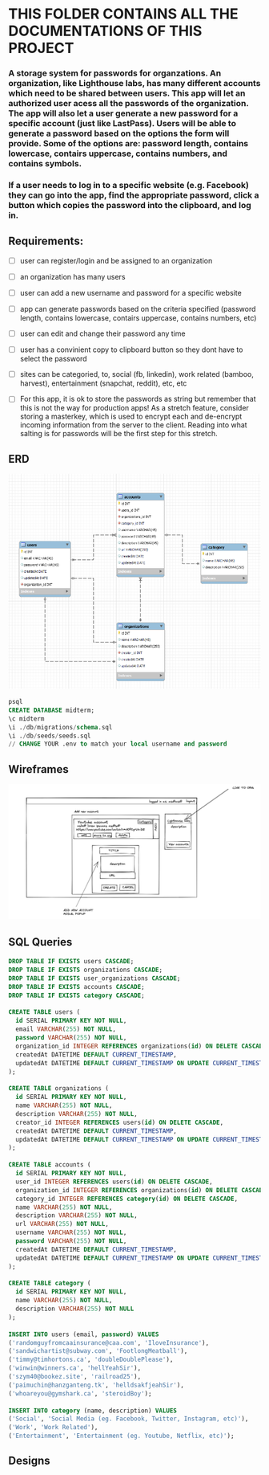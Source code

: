# THIS FOLDER CONTAINS ALL THE DOCUMENTATIONS OF THIS PROJECT

### A storage system for passwords for organzations. An organization, like Lighthouse labs, has many different accounts which need to be shared between users. This app will let an authorized user acess all the passwords of the organization. The app will also let a user generate a new password for a specific account (just like LastPass). Users will be able to generate a password based on the options the form will provide. Some of the options are: password length, contains lowercase, contairs uppercase, contains numbers, and contains symbols.

### If a user needs to log in to a specific website (e.g. Facebook) they can go into the app, find the appropriate password, click a button which copies the password into the clipboard, and log in.

## Requirements:

- [ ] user can register/login and be assigned to an organization

- [ ] an organization has many users

- [ ] user can add a new username and password for a specific website

- [ ] app can generate passwords based on the criteria specified (password length, contains lowercase, contairs uppercase, contains numbers, etc)

- [ ] user can edit and change their password any time

- [ ] user has a convinient copy to clipboard button so they dont have to select the password

- [ ] sites can be categoried, to, social (fb, linkedin), work related (bamboo, harvest), entertainment (snapchat, reddit), etc, etc

- [ ] For this app, it is ok to store the passwords as string but remember that this is not the way for production apps! As a stretch feature, consider storing a masterkey, which is used to encrypt each and de-encrypt incoming information from the server to the client. Reading into what salting is for passwords will be the first step for this stretch.

## ERD

![ERD](./erd.png)

```sql
psql
CREATE DATABASE midterm;
\c midterm
\i ./db/migrations/schema.sql
\i ./db/seeds/seeds.sql
// CHANGE YOUR .env to match your local username and password
```

## Wireframes

![Wireframe](./wireframe.png)

## SQL Queries

```sql
DROP TABLE IF EXISTS users CASCADE;
DROP TABLE IF EXISTS organizations CASCADE;
DROP TABLE IF EXISTS user_organizations CASCADE;
DROP TABLE IF EXISTS accounts CASCADE;
DROP TABLE IF EXISTS category CASCADE;

CREATE TABLE users (
  id SERIAL PRIMARY KEY NOT NULL,
  email VARCHAR(255) NOT NULL,
  password VARCHAR(255) NOT NULL,
  organization_id INTEGER REFERENCES organizations(id) ON DELETE CASCADE,
  createdAt DATETIME DEFAULT CURRENT_TIMESTAMP,
  updatedAt DATETIME DEFAULT CURRENT_TIMESTAMP ON UPDATE CURRENT_TIMESTAMP
);

CREATE TABLE organizations (
  id SERIAL PRIMARY KEY NOT NULL,
  name VARCHAR(255) NOT NULL,
  description VARCHAR(255) NOT NULL,
  creator_id INTEGER REFERENCES users(id) ON DELETE CASCADE,
  createdAt DATETIME DEFAULT CURRENT_TIMESTAMP,
  updatedAt DATETIME DEFAULT CURRENT_TIMESTAMP ON UPDATE CURRENT_TIMESTAMP
);

CREATE TABLE accounts (
  id SERIAL PRIMARY KEY NOT NULL,
  user_id INTEGER REFERENCES users(id) ON DELETE CASCADE,
  organization_id INTEGER REFERENCES organizations(id) ON DELETE CASCADE,
  category_id INTEGER REFERENCES category(id) ON DELETE CASCADE,
  name VARCHAR(255) NOT NULL,
  description VARCHAR(255) NOT NULL,
  url VARCHAR(255) NOT NULL,
  username VARCHAR(255) NOT NULL,
  password VARCHAR(255) NOT NULL,
  createdAt DATETIME DEFAULT CURRENT_TIMESTAMP,
  updatedAt DATETIME DEFAULT CURRENT_TIMESTAMP ON UPDATE CURRENT_TIMESTAMP
);

CREATE TABLE category (
  id SERIAL PRIMARY KEY NOT NULL,
  name VARCHAR(255) NOT NULL,
  description VARCHAR(255) NOT NULL
);

INSERT INTO users (email, password) VALUES
('randomguyfromcaainsurance@caa.com', 'IloveInsurance'),
('sandwichartist@subway.com', 'FootlongMeatball'),
('timmy@timhortons.ca', 'doubleDoublePlease'),
('winwin@winners.ca', 'hellYeahSir'),
('szym40@bookez.site', 'railroad25'),
('paimuchin@hanzganteng.tk', 'helldsakfjeahSir'),
('whoareyou@gymshark.ca', 'steroidBoy');

INSERT INTO category (name, description) VALUES
('Social', 'Social Media (eg. Facebook, Twitter, Instagram, etc)'),
('Work', 'Work Related'),
('Entertainment', 'Entertainment (eg. Youtube, Netflix, etc)');
```

## Designs
